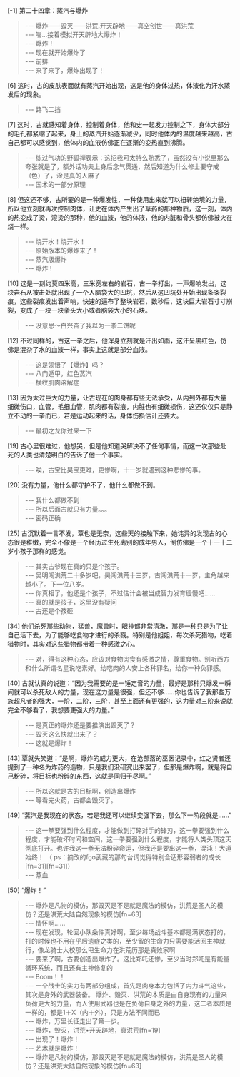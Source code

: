 
[-1] 第二十四章：蒸汽与爆炸
>--- 爆炸——毁灭——洪荒.开天辟地——真空创世——真洪荒<br>
>--- 嘭…接着模拟开天辟地大爆炸！<br>
>--- 爆炸！<br>
>--- 现在就开始爆炸了<br>
>--- 前排<br>
>--- 来了来了，爆炸出现了！<br>

[6] 这时，古的皮肤表面就有蒸汽开始出现，这是他的身体过热，体液化为汗水蒸发后的现象。
>--- 路飞二挡<br>

[7] 这时，古就感知着身体，控制着身体，他和史一起发力控制之下，身体大部分的毛孔都紧缩了起来，身上的蒸汽开始逐渐减少，同时他体内的温度越来越高，古自己都可以感觉到，他体内的血液仿佛正在逐渐的变热直到沸腾。
>--- 练过气功的野狐禅表示：这招我可太特么熟悉了，虽然没有小说里那么夸张就是了，额外话功夫上身后念气贯通，然后知道为什么修士要守戒（色）了，淦是真的人麻了<br>
>--- 国术的一部分原理<br>

[8] 但这还不够，古所要的是一种爆发性，一种使用出来就可以扭转绝境的力量，所以他立刻就再次控制肉体，让史在体内产生出了草药的那种物质，这一刻，体内的热变成了烫，滚烫的那种，他的血液，他的体液，他的内脏和骨头都仿佛被火在烧一样。
>--- 烧开水！烧开水！<br>
>--- 原始版本的爆炸来了！<br>
>--- 蒸汽版爆炸<br>
>--- 爆炸 !<br>

[10] 这是一刻约莫四米高，三米宽左右的岩石，古一拳打出，一声爆响发出，这块岩石从被击处就出现了一个人脑袋大的凹坑，然后从这凹坑处开始出现条条裂痕，这些裂痕发出着声响，快速的遍布了整块岩石，数秒后，这块巨大岩石寸寸崩裂，变成了一块一块拳头大小或者脑袋大小的石块。
>--- 没意思～白兴奋了我以为一拳二饼呢<br>

[12] 不过同样的，古这一拳之后，他浑身立刻就是汗出如雨，这汗呈黑红色，仿佛是混杂了水的血液一样，事实上这就是部分血液。
>--- 这是领悟了【爆炸】吗？<br>
>--- 八门遁甲，红色蒸汽<br>
>--- 横纹肌肉溶解症<br>

[13] 因为太过巨大的力量，让古现在的肉身都有些无法承受，从内到外都有大量细微伤口，血管，毛细血管，肌肉都有裂痕，内脏也有细微损伤，这还仅仅只是静立不动的一拳而已，若是运动起来的话，身体伤损估计还要大。
>--- 最初之龙你过来一下<br>

[19] 古心里很难过，他想哭，但是他知道哭解决不了任何事情，而这一次那些赴死的人类也清楚明白的告诉了他一个事实。
>--- 唉，古宝比昊宝更难，更惨啊，十一岁就遇到这种悲惨的事。<br>

[20] 没有力量，他什么都守护不了，他什么都做不到。
>--- 我什么都做不到<br>
>--- 所以后面古就只有力量。。。<br>
>--- 密码正确<br>

[25] 古沉默着一言不发，覃也是无奈，这些天的接触下来，她诧异的发现古的心态很是稚嫩，完全不像是一个经历过生死离别的成年男人，倒仿佛是一个十一十二岁小孩子那样的感觉。
>--- 其实古爷现在真的只是个孩子。<br>
>--- 吴明闯洪荒二十多岁吧，昊闯洪荒十三岁，古闯洪荒十一岁，主角越来越小了。下一位八岁。<br>
>--- 你真相了，他还是个孩子，不过估计会被当成智力发育缓慢吧……<br>
>--- 真的就是孩子，这里没有疑问<br>
>--- 古还是个孩砸<br>

[34] 他们杀死那些动物，猛兽，魔兽时，眼神都非常清澈，那是一种只是为了让自己活下去，为了能够吃食物才进行的杀戮。特别是他姐姐，每次杀死猎物，吃着猎物时，其实对这些猎物都带着一种感激之心。
>--- 对，得有这种心态，应该对食物肉食有感激之情，尊重食物。别听西方和什么所谓名星说吃素好。给吃肉的人安上各种罪名，给你一种负罪感。<br>

[40] 古就认真的说道：“因为我需要的是一锤定音的力量，最好是那种只爆发一瞬间就可以杀死敌人的力量，现在这力量是很强，但还不够……你也告诉了我那些万族超凡者的强大，一阶，二阶，三阶，甚至上面还有更强的，这力量对三阶来说就完全不够看了，我想要更强大的力量。”
>--- 是真正的爆炸还是要推演出毁灭了？<br>
>--- 毁灭这么快就出来了？<br>
>--- 这就是爆炸！<br>

[43] 覃就失笑道：“是啊，爆炸的威力更大，在沧部落的巫医记录中，红之贤者还提到了一种名为炸药的造物，只是我们没研究出来罢了，但那是爆炸啊，就是将自己粉碎，将目标也粉碎的东西，这就是同归于尽啊。”
>--- 所以这就是古的目标啊，创造出爆炸<br>
>--- 等看完火药，古都会毁灭了。<br>

[49] “蒸汽是我现在的状态，若是我还可以继续变强下去，那么下一阶段就是……”
>--- 这一拳要强到什么程度，才能做到打碎对手的锋刃，这一拳要强到什么程度，才能破坏时间和空间，这一拳要强到什么程度，才能将人类头顶这天彻底打开。也许我这一拳无法粉碎命运，但我还是要出这一拳，混沌！大道始终！
（ ps：摘改的fgo武藏的那句台词觉得特别合适形容弱者的成长[fn=31][fn=31]）<br>
>--- 蒸血<br>

[50] “爆炸！”
>--- 爆炸是凡物的模仿，那毁灭是不是就是魔法的模仿，洪荒是圣人的模仿？还是洪荒大陆自然现象的模仿[fn=63]<br>
>--- 情怀啊……<br>
>--- 现在发现，轮回小队条件真好啊，至少每场战斗基本都是满状态打的，打的时候也不用在乎后遗症之类的，至少留的生命力只需要能活回主神就行，像龙骑士大校那么甩生命力在洪荒历那是真败家啊<br>
>--- 要来了啊，古要创造出爆炸了。这比郑吒还惨，至少当时郑吒是有能量循环系统，而且还有主神修复的<br>
>--- Boom！！<br>
>--- 一个战士的实力有两部分组成，首先是肉身本力包括了内力斗气这些，其次是身外的武器装备。
爆炸、毁灭、洪荒的本质是由自身现有的力量来负荷更大的力量，而人使用武器也是在负荷自身之外的力量，这二者本质是一样的，都是1＋X（内＋外），只是方法不同而已<br>
>--- 爆炸，万里长征走出了第一步。<br>
>--- 爆炸，毁灭，洪荒•开天辟地，真洪荒[fn=19]<br>
>--- 出现了！爆炸！<br>
>--- 艺术就是爆炸！<br>
>--- 爆炸是凡物的模仿，那毁灭是不是就是魔法的模仿，洪荒是圣人的模仿？还是洪荒大陆自然现象的模仿[fn=63]<br>
